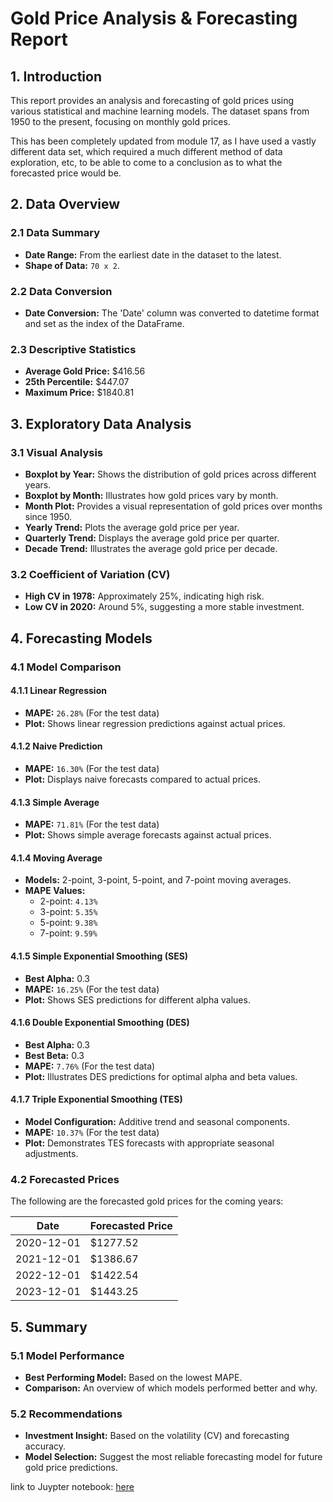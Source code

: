 # Gold Price Analysis & Forecasting Report

## 1. Introduction
This report provides an analysis and forecasting of gold prices using various statistical and machine learning models. The dataset spans from 1950 to the present, focusing on monthly gold prices.

This has been completely updated from module 17, as I have used a vastly different data set, which required a much different method of data exploration, etc, to be able to come to a conclusion as to what the forecasted price would be. 

## 2. Data Overview

### 2.1 Data Summary
- **Date Range:** From the earliest date in the dataset to the latest.
- **Shape of Data:** `70 x 2`.

### 2.2 Data Conversion
- **Date Conversion:** The 'Date' column was converted to datetime format and set as the index of the DataFrame.

### 2.3 Descriptive Statistics
- **Average Gold Price:** $416.56
- **25th Percentile:** $447.07
- **Maximum Price:** $1840.81

## 3. Exploratory Data Analysis

### 3.1 Visual Analysis
- **Boxplot by Year:** Shows the distribution of gold prices across different years.
- **Boxplot by Month:** Illustrates how gold prices vary by month.
- **Month Plot:** Provides a visual representation of gold prices over months since 1950.
- **Yearly Trend:** Plots the average gold price per year.
- **Quarterly Trend:** Displays the average gold price per quarter.
- **Decade Trend:** Illustrates the average gold price per decade.

### 3.2 Coefficient of Variation (CV)
- **High CV in 1978:** Approximately 25%, indicating high risk.
- **Low CV in 2020:** Around 5%, suggesting a more stable investment.

## 4. Forecasting Models

### 4.1 Model Comparison

#### 4.1.1 Linear Regression
- **MAPE:** `26.28%` (For the test data)
- **Plot:** Shows linear regression predictions against actual prices.

#### 4.1.2 Naive Prediction
- **MAPE:** `16.30%` (For the test data)
- **Plot:** Displays naive forecasts compared to actual prices.

#### 4.1.3 Simple Average
- **MAPE:** `71.81%` (For the test data)
- **Plot:** Shows simple average forecasts against actual prices.

#### 4.1.4 Moving Average
- **Models:** 2-point, 3-point, 5-point, and 7-point moving averages.
- **MAPE Values:**
  - 2-point: `4.13%`
  - 3-point: `5.35%`
  - 5-point: `9.38%`
  - 7-point: `9.59%`

#### 4.1.5 Simple Exponential Smoothing (SES)
- **Best Alpha:** 0.3
- **MAPE:** `16.25%` (For the test data)
- **Plot:** Shows SES predictions for different alpha values.

#### 4.1.6 Double Exponential Smoothing (DES)
- **Best Alpha:** 0.3
- **Best Beta:** 0.3
- **MAPE:** `7.76%` (For the test data)
- **Plot:** Illustrates DES predictions for optimal alpha and beta values.

#### 4.1.7 Triple Exponential Smoothing (TES)
- **Model Configuration:** Additive trend and seasonal components.
- **MAPE:** `10.37%` (For the test data)
- **Plot:** Demonstrates TES forecasts with appropriate seasonal adjustments.

### 4.2 Forecasted Prices
The following are the forecasted gold prices for the coming years:

| Date       | Forecasted Price |
|------------|-------------------|
| 2020-12-01 | $1277.52          |
| 2021-12-01 | $1386.67          |
| 2022-12-01 | $1422.54          |
| 2023-12-01 | $1443.25          |

## 5. Summary
### 5.1 Model Performance
- **Best Performing Model:** Based on the lowest MAPE.
- **Comparison:** An overview of which models performed better and why.

### 5.2 Recommendations
- **Investment Insight:** Based on the volatility (CV) and forecasting accuracy.
- **Model Selection:** Suggest the most reliable forecasting model for future gold price predictions.

link to Juypter notebook: [here](https://github.com/rweitzman/AINotebook/blob/main/Gold_prices_Time_series_Forecasting.ipynb)

